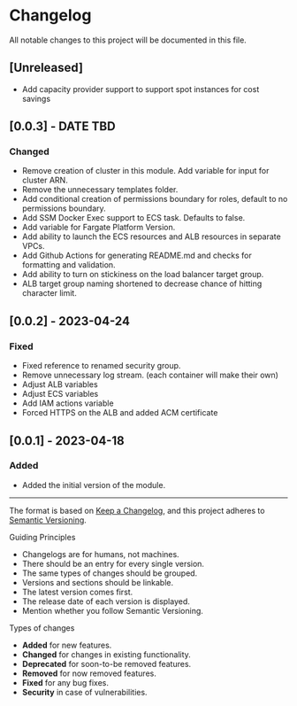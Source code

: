 # Changelog

All notable changes to this project will be documented in this file.

## [Unreleased]

- Add capacity provider support to support spot instances for cost savings

## [0.0.3] - DATE TBD

### Changed

- Remove creation of cluster in this module. Add variable for input for cluster ARN. 
- Remove the unnecessary templates folder.
- Add conditional creation of permissions boundary for roles, default to no permissions boundary. 
- Add SSM Docker Exec support to ECS task. Defaults to false. 
- Add variable for Fargate Platform Version. 
- Add ability to launch the ECS resources and ALB resources in separate VPCs. 
- Add Github Actions for generating README.md and checks for formatting and validation.
- Add ability to turn on stickiness on the load balancer target group.
- ALB target group naming shortened to decrease chance of hitting character limit.

## [0.0.2] - 2023-04-24

### Fixed

- Fixed reference to renamed security group.
- Remove unnecessary log stream. (each container will make their own)
- Adjust ALB variables
- Adjust ECS variables
- Add IAM actions variable
- Forced HTTPS on the ALB and added ACM certificate

## [0.0.1] - 2023-04-18

### Added

- Added the initial version of the module.

---

The format is based on [Keep a Changelog](https://keepachangelog.com/en/1.0.0/),
and this project adheres to [Semantic Versioning](https://semver.org/spec/v2.0.0.html).

Guiding Principles

- Changelogs are for humans, not machines.
- There should be an entry for every single version.
- The same types of changes should be grouped.
- Versions and sections should be linkable.
- The latest version comes first.
- The release date of each version is displayed.
- Mention whether you follow Semantic Versioning.

Types of changes

- **Added** for new features.
- **Changed** for changes in existing functionality.
- **Deprecated** for soon-to-be removed features.
- **Removed** for now removed features.
- **Fixed** for any bug fixes.
- **Security** in case of vulnerabilities.
